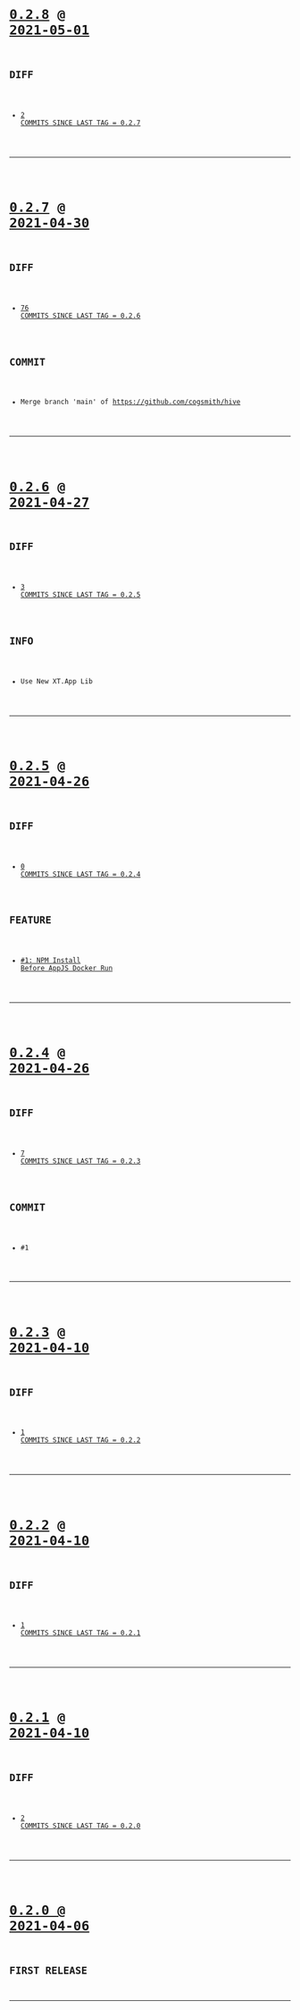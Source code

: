 <code>

# [0.2.8](https://github.com/cogsmith/hive/compare/0.2.8...main) @ [2021-05-01](https://github.com/cogsmith/hive/releases/tag/0.2.8) 

## DIFF
- [2 COMMITS SINCE LAST TAG = 0.2.7](https://github.com/cogsmith/hive/compare/0.2.7...0.2.8)

</code>

---
<code>

# [0.2.7](https://github.com/cogsmith/hive/compare/0.2.7...main) @ [2021-04-30](https://github.com/cogsmith/hive/releases/tag/0.2.7) 

## DIFF
- [76 COMMITS SINCE LAST TAG = 0.2.6](https://github.com/cogsmith/hive/compare/0.2.6...0.2.7)

## COMMIT
- Merge branch 'main' of https://github.com/cogsmith/hive

</code>

---
<code>

# [0.2.6](https://github.com/cogsmith/hive/compare/0.2.6...main) @ [2021-04-27](https://github.com/cogsmith/hive/releases/tag/0.2.6) 

## DIFF
- [3 COMMITS SINCE LAST TAG = 0.2.5](https://github.com/cogsmith/hive/compare/0.2.5...0.2.6)

## INFO
- Use New XT.App Lib

</code>

---
<code>

# [0.2.5](https://github.com/cogsmith/hive/compare/0.2.5...main) @ [2021-04-26](https://github.com/cogsmith/hive/releases/tag/0.2.5) 

## DIFF
- [0 COMMITS SINCE LAST TAG = 0.2.4](https://github.com/cogsmith/hive/compare/0.2.4...0.2.5)

## FEATURE
- [#1: NPM Install Before AppJS Docker Run](https://github.com/cogsmith/hive/issues/1)

</code>

---
<code>

# [0.2.4](https://github.com/cogsmith/hive/compare/0.2.4...main) @ [2021-04-26](https://github.com/cogsmith/hive/releases/tag/0.2.4) 

## DIFF
- [7 COMMITS SINCE LAST TAG = 0.2.3](https://github.com/cogsmith/hive/compare/0.2.3...0.2.4)

## COMMIT
- #1

</code>

---
<code>

# [0.2.3](https://github.com/cogsmith/hive/compare/0.2.3...main) @ [2021-04-10](https://github.com/cogsmith/hive/releases/tag/0.2.3) 

## DIFF
- [1 COMMITS SINCE LAST TAG = 0.2.2](https://github.com/cogsmith/hive/compare/0.2.2...0.2.3)

</code>

---
<code>

# [0.2.2](https://github.com/cogsmith/hive/compare/0.2.2...main) @ [2021-04-10](https://github.com/cogsmith/hive/releases/tag/0.2.2) 

## DIFF
- [1 COMMITS SINCE LAST TAG = 0.2.1](https://github.com/cogsmith/hive/compare/0.2.1...0.2.2)

</code>

---
<code>

# [0.2.1](https://github.com/cogsmith/hive/compare/0.2.1...main) @ [2021-04-10](https://github.com/cogsmith/hive/releases/tag/0.2.1) 

## DIFF
- [2 COMMITS SINCE LAST TAG = 0.2.0](https://github.com/cogsmith/hive/compare/0.2.0...0.2.1)

</code>

---
<code>

# [0.2.0 @ 2021-04-06](https://github.com/cogsmith/hive/releases/tag/0.2.0)

## FIRST RELEASE

</code>

---
